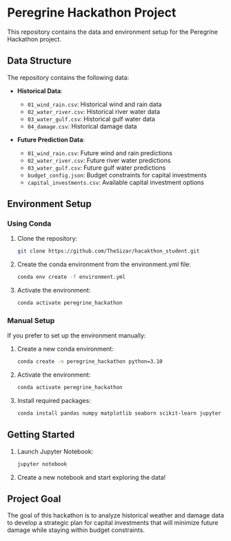 # Peregrine Hackathon Project

This repository contains the data and environment setup for the Peregrine Hackathon project.

## Data Structure

The repository contains the following data:

- **Historical Data**:
  - `01_wind_rain.csv`: Historical wind and rain data
  - `02_water_river.csv`: Historical river water data
  - `03_water_gulf.csv`: Historical gulf water data
  - `04_damage.csv`: Historical damage data

- **Future Prediction Data**:
  - `01_wind_rain.csv`: Future wind and rain predictions
  - `02_water_river.csv`: Future river water predictions
  - `03_water_gulf.csv`: Future gulf water predictions
  - `budget_config.json`: Budget constraints for capital investments
  - `capital_investments.csv`: Available capital investment options

## Environment Setup

### Using Conda

1. Clone the repository:
   ```bash
   git clone https://github.com/TheSizar/hacakthon_student.git
   ```

2. Create the conda environment from the environment.yml file:
   ```bash
   conda env create -f environment.yml
   ```

3. Activate the environment:
   ```bash
   conda activate peregrine_hackathon
   ```

### Manual Setup

If you prefer to set up the environment manually:

1. Create a new conda environment:
   ```bash
   conda create -n peregrine_hackathon python=3.10
   ```

2. Activate the environment:
   ```bash
   conda activate peregrine_hackathon
   ```

3. Install required packages:
   ```bash
   conda install pandas numpy matplotlib seaborn scikit-learn jupyter geopandas folium plotly
   ```

## Getting Started

1. Launch Jupyter Notebook:
   ```bash
   jupyter notebook
   ```

2. Create a new notebook and start exploring the data!

## Project Goal

The goal of this hackathon is to analyze historical weather and damage data to develop a strategic plan for capital investments that will minimize future damage while staying within budget constraints. 